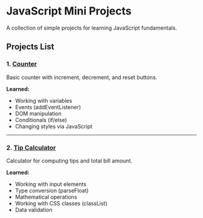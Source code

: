 # JavaScript Mini Projects

A collection of simple projects for learning JavaScript fundamentals.

## Projects List

### 1. [Counter](./01-counter/)

Basic counter with increment, decrement, and reset buttons.

**Learned:**

- Working with variables
- Events (addEventListener)
- DOM manipulation
- Conditionals (if/else)
- Changing styles via JavaScript

---

### 2. [Tip Calculator](./02-tip-calculator/)

Calculator for computing tips and total bill amount.

**Learned:**

- Working with input elements
- Type conversion (parseFloat)
- Mathematical operations
- Working with CSS classes (classList)
- Data validation
